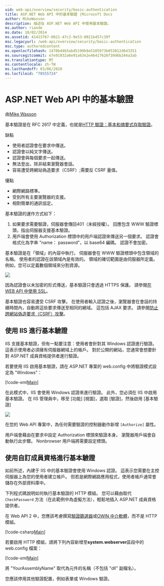 ```yaml
---
uid: web-api/overview/security/basic-authentication
title: ASP.NET Web API 中的基本驗證 |Microsoft Docs
author: MikeWasson
description: 描述在 ASP.NET Web API 中使用基本驗證。
ms.author: riande
ms.date: 10/02/2014
ms.assetid: 41423767-0021-47c3-9e53-0021b457c39f
msc.legacyurl: /web-api/overview/security/basic-authentication
msc.type: authoredcontent
ms.openlocfilehash: 1470bd4b5abd5199b9a5105973b053812d643351
ms.sourcegitcommit: e7e91932a6e91a63e2e46417626f39d6b244a3ab
ms.translationtype: MT
ms.contentlocale: zh-TW
ms.lasthandoff: 03/06/2020
ms.locfileid: "78555724"
---
```

# <a name="basic-authentication-in-aspnet-web-api"></a>ASP.NET Web API 中的基本驗證

由[Mike Wasson](https://github.com/MikeWasson)

基本驗證是在 RFC 2617 中定義，也就是[HTTP 驗證：基本和摘要式存取驗證](http://www.ietf.org/rfc/rfc2617.txt)。

缺點

- 使用者認證會在要求中傳送。
- 認證會以純文字傳送。
- 認證會與每個要求一起傳送。
- 無法登出，除非結束瀏覽器會話。
- 容易遭受跨網站偽造要求（CSRF）;需要反 CSRF 量值。

優點

- 網際網路標準。
- 受到所有主要瀏覽器的支援。
- 相對簡單的通訊協定。

基本驗證的運作方式如下：

1. 如果要求需要驗證，伺服器會傳回401（未經授權）。 回應包含 WWW 驗證標頭，指出伺服器支援基本驗證。
2. 用戶端會使用 Authorization 標頭中的用戶端認證來傳送另一個要求。 認證會格式化為字串 "name： password"，以 base64 編碼。 認證不會加密。

基本驗證是在「領域」的內容中執行。 伺服器會在 WWW 驗證標頭中包含領域的名稱。 使用者的認證在該領域內是有效的。 領域的確切範圍是由伺服器所定義。 例如，您可以定義數個領域來分割資源。

![](basic-authentication/_static/image1.png)

因為認證會以未加密的形式傳送，基本驗證只會透過 HTTPS 保護。 請參閱[在 WEB API 中使用 SSL](working-with-ssl-in-web-api.md)。

基本驗證也容易遭受 CSRF 攻擊。 在使用者輸入認證之後，瀏覽器會在會話的持續時間內，自動將這些要求傳送至相同的網域。 這包括 AJAX 要求。 請參閱[防止跨網站偽造要求（CSRF）攻擊](preventing-cross-site-request-forgery-csrf-attacks.md)。

## <a name="basic-authentication-with-iis"></a>使用 IIS 進行基本驗證

IIS 支援基本驗證，但有一點要注意：使用者會針對其 Windows 認證進行驗證。 這表示使用者必須擁有伺服器網域上的帳戶。 對於公開的網站，您通常會想要針對 ASP.NET 成員資格提供者進行驗證。

若要使用 IIS 啟用基本驗證，請在 ASP.NET 專案的 web.config 中將驗證模式設定為 "Windows"：

[!code-xml[Main](basic-authentication/samples/sample1.xml)]

在此模式中，IIS 會使用 Windows 認證來進行驗證。 此外，您必須在 IIS 中啟用基本驗證。 在 IIS 管理員中，移至 [功能] [視圖]，選取 [驗證]，然後啟用 [基本驗證]

![](basic-authentication/_static/image2.png)

在您的 Web API 專案中，為任何需要驗證的控制器動作新增 `[Authorize]` 屬性。

用戶端會藉由在要求中設定 Authorization 標頭來驗證本身。 瀏覽器用戶端會自動執行此步驟。 Nonbrowser 用戶端將需要設定標頭。

## <a name="basic-authentication-with-custom-membership"></a>使用自訂成員資格進行基本驗證

如前所述，內建于 IIS 中的基本驗證會使用 Windows 認證。 這表示您需要在主控伺服器上為您的使用者建立帳戶。 但若是網際網路應用程式，使用者帳戶通常會儲存在外部資料庫中。

下列程式碼說明如何執行基本驗證的 HTTP 模組。 您可以藉由取代 `CheckPassword` 方法（在此範例中為虛擬方法），輕鬆地插入 ASP.NET 成員資格提供者。

在 Web API 2 中，您應該考慮撰寫[驗證篩選器](authentication-filters.md)或[OWIN 中介軟體](../../../aspnet/overview/owin-and-katana/index.md)，而不是 HTTP 模組。

[!code-csharp[Main](basic-authentication/samples/sample2.cs)]

若要啟用 HTTP 模組，請將下列內容新增至**system.webserver**區段中的 web.config 檔案：

[!code-xml[Main](basic-authentication/samples/sample3.xml?highlight=4)]

將 "YourAssemblyName" 取代為元件的名稱（不包括 "dll" 副檔名）。

您應該停用其他驗證配置，例如表單或 Windows 驗證。
